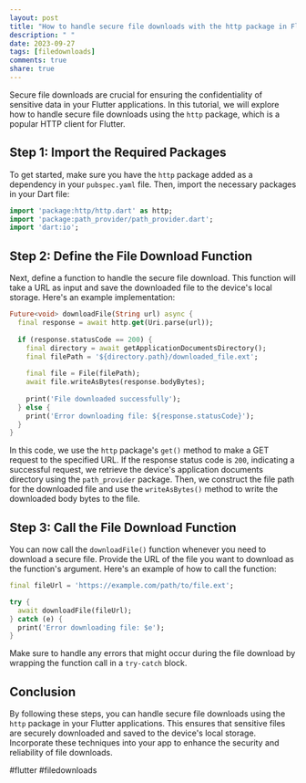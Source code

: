 ```yaml
---
layout: post
title: "How to handle secure file downloads with the http package in Flutter?"
description: " "
date: 2023-09-27
tags: [filedownloads]
comments: true
share: true
---
```


Secure file downloads are crucial for ensuring the confidentiality of sensitive data in your Flutter applications. In this tutorial, we will explore how to handle secure file downloads using the `http` package, which is a popular HTTP client for Flutter.

## Step 1: Import the Required Packages

To get started, make sure you have the `http` package added as a dependency in your `pubspec.yaml` file. Then, import the necessary packages in your Dart file:

```dart
import 'package:http/http.dart' as http;
import 'package:path_provider/path_provider.dart';
import 'dart:io';
```

## Step 2: Define the File Download Function

Next, define a function to handle the secure file download. This function will take a URL as input and save the downloaded file to the device's local storage. Here's an example implementation:

```dart
Future<void> downloadFile(String url) async {
  final response = await http.get(Uri.parse(url));
  
  if (response.statusCode == 200) {
    final directory = await getApplicationDocumentsDirectory();
    final filePath = '${directory.path}/downloaded_file.ext';
    
    final file = File(filePath);
    await file.writeAsBytes(response.bodyBytes);
    
    print('File downloaded successfully');
  } else {
    print('Error downloading file: ${response.statusCode}');
  }
}
```

In this code, we use the `http` package's `get()` method to make a GET request to the specified URL. If the response status code is `200`, indicating a successful request, we retrieve the device's application documents directory using the `path_provider` package. Then, we construct the file path for the downloaded file and use the `writeAsBytes()` method to write the downloaded body bytes to the file.

## Step 3: Call the File Download Function

You can now call the `downloadFile()` function whenever you need to download a secure file. Provide the URL of the file you want to download as the function's argument. Here's an example of how to call the function:

```dart
final fileUrl = 'https://example.com/path/to/file.ext';

try {
  await downloadFile(fileUrl);
} catch (e) {
  print('Error downloading file: $e');
}
```

Make sure to handle any errors that might occur during the file download by wrapping the function call in a `try-catch` block.

## Conclusion

By following these steps, you can handle secure file downloads using the `http` package in your Flutter applications. This ensures that sensitive files are securely downloaded and saved to the device's local storage. Incorporate these techniques into your app to enhance the security and reliability of file downloads.

#flutter #filedownloads
